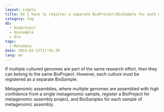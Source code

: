 ```yaml
---
layout: simple
title: Do I have to register a separate BioProject/BioSample for each genome I am sequencing?
category: faq
db:
  - bioproject
  - biosample
  - dra
tags: 
  - Metadata
date: 2015-02-12T17:01:39
lang: en
---
```


If multiple cultured genomes are part of the same research effort, then
they can belong to the same BioProject. However, each culture must be
registered as a separate BioSample.

Metagenomic assemblies, where multiple genomes are assembled with high
confidence from a single metagenomic sample, register a BioProject for
metagenomic assembly project, and BioSamples for each sample of
metagenomic assembly.